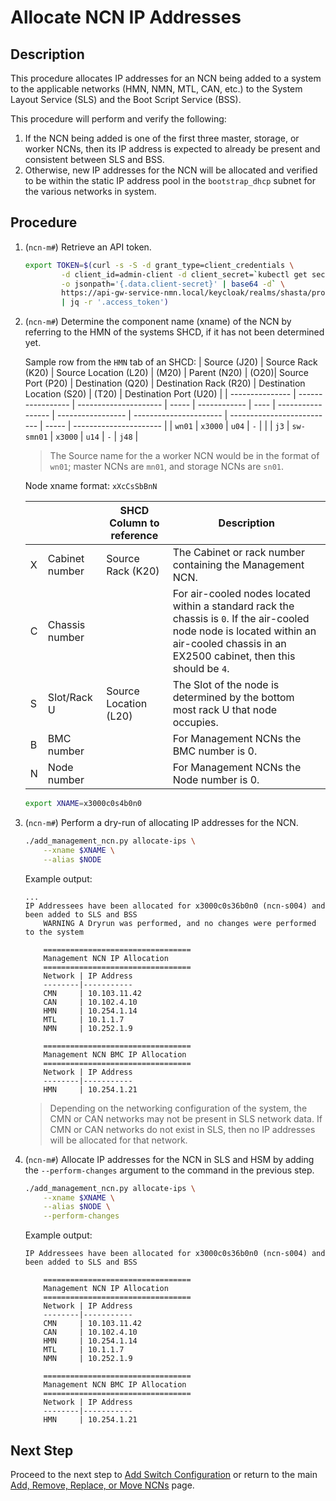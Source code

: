 # Allocate NCN IP Addresses

## Description

This procedure allocates IP addresses for an NCN being added to a system to the applicable networks (HMN, NMN, MTL, CAN, etc.) to the System Layout Service (SLS) and the Boot Script Service (BSS).

This procedure will perform and verify the following:

1. If the NCN being added is one of the first three master, storage, or worker NCNs, then its IP address is expected to already be present and consistent between SLS and BSS.
1. Otherwise, new IP addresses for the NCN will be allocated and verified to be within the static IP address pool in the `bootstrap_dhcp` subnet for the various networks in system.

## Procedure

1. (`ncn-m#`) Retrieve an API token.

    ```bash
    export TOKEN=$(curl -s -S -d grant_type=client_credentials \
            -d client_id=admin-client -d client_secret=`kubectl get secrets admin-client-auth \
            -o jsonpath='{.data.client-secret}' | base64 -d` \
            https://api-gw-service-nmn.local/keycloak/realms/shasta/protocol/openid-connect/token \
            | jq -r '.access_token')
    ```

1. (`ncn-m#`) Determine the component name (xname) of the NCN by referring to the HMN of the systems SHCD, if it has not been determined yet.

    Sample row from the `HMN` tab of an SHCD:
    | Source (J20)    | Source Rack (K20) | Source Location (L20) | (M20) | Parent (N20) | (O20)| Source Port (P20) | Destination (Q20) | Destination Rack (R20) | Destination Location (S20) | (T20) | Destination Port (U20) |
    | --------------- | ----------------- | --------------------- | ----- | ------------ | ---- | ----------------- | ----------------- | ---------------------- | -------------------------- | ----- | ---------------------- |
    | `wn01`            | `x3000`             | `u04`                   | `-`     |              |      | `j3`                | `sw-smn01`          | `x3000`                  | `u14`                        | `-`     | `j48`                    |

    > The Source name for the a worker NCN would be in the format of `wn01`; master NCNs are `mn01`, and storage NCNs are `sn01`.

    Node xname format: `xXcCsSbBnN`

    |   |                | SHCD Column to reference | Description
    | - | -------------- | ------------------------ | -----------
    | X | Cabinet number | Source Rack (K20)        | The Cabinet or rack number containing the Management NCN.
    | C | Chassis number |                          | For air-cooled nodes located within a standard rack the chassis is `0`. If the air-cooled node node is located within an air-cooled chassis in an EX2500 cabinet, then this should be `4`.
    | S | Slot/Rack U    | Source Location (L20)    | The Slot of the node is determined by the bottom most rack U that node occupies.
    | B | BMC number     |                          | For Management NCNs the BMC number is 0.
    | N | Node number    |                          | For Management NCNs the Node number is 0.

    ```bash
    export XNAME=x3000c0s4b0n0
    ```

1. (`ncn-m#`) Perform a dry-run of allocating IP addresses for the NCN.

    ```bash
    ./add_management_ncn.py allocate-ips \
        --xname $XNAME \
        --alias $NODE
    ```

    Example output:

    ```text
    ...
    IP Addressees have been allocated for x3000c0s36b0n0 (ncn-s004) and been added to SLS and BSS
        WARNING A Dryrun was performed, and no changes were performed to the system

        =================================
        Management NCN IP Allocation
        =================================
        Network | IP Address
        --------|-----------
        CMN     | 10.103.11.42
        CAN     | 10.102.4.10
        HMN     | 10.254.1.14
        MTL     | 10.1.1.7
        NMN     | 10.252.1.9

        =================================
        Management NCN BMC IP Allocation
        =================================
        Network | IP Address
        --------|-----------
        HMN     | 10.254.1.21
    ```

    > Depending on the networking configuration of the system, the CMN or CAN networks may not be present in SLS network data. If CMN or CAN networks do not exist in SLS, then no IP addresses will be allocated for that network.

1. (`ncn-m#`) Allocate IP addresses for the NCN in SLS and HSM by adding the `--perform-changes` argument to the command in the previous step.

    ```bash
    ./add_management_ncn.py allocate-ips \
        --xname $XNAME \
        --alias $NODE \
        --perform-changes
    ```

    Example output:

    ```text
    IP Addressees have been allocated for x3000c0s36b0n0 (ncn-s004) and been added to SLS and BSS

        =================================
        Management NCN IP Allocation
        =================================
        Network | IP Address
        --------|-----------
        CMN     | 10.103.11.42
        CAN     | 10.102.4.10
        HMN     | 10.254.1.14
        MTL     | 10.1.1.7
        NMN     | 10.252.1.9

        =================================
        Management NCN BMC IP Allocation
        =================================
        Network | IP Address
        --------|-----------
        HMN     | 10.254.1.21
    ```

## Next Step

Proceed to the next step to [Add Switch Configuration](Add_Switch_Config.md) or return to the main [Add, Remove, Replace, or Move NCNs](../Add_Remove_Replace_NCNs.md) page.
